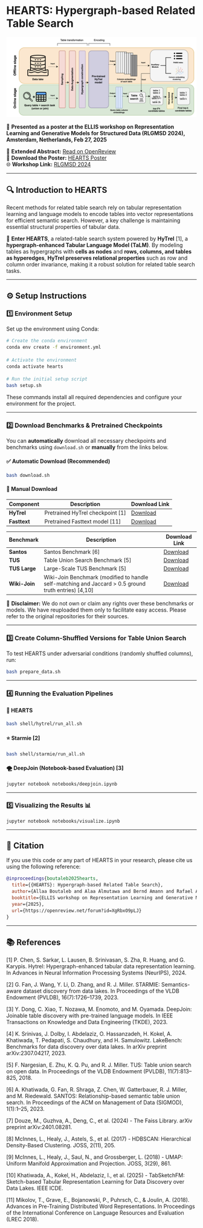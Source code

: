 # HEARTS: Hypergraph-based Related Table Search

![HEARTS Pipeline](images/pipeline.png)

📌 **Presented as a poster at the ELLIS workshop on Representation Learning and Generative Models for Structured Data (RLGMSD 2024), Amsterdam, Netherlands, Feb 27, 2025**  

🔗 **Extended Abstract:** [Read on OpenReview](https://openreview.net/pdf?id=XgRbxO9pLJ)  
📜 **Download the Poster:** [HEARTS Poster](images/Poster%20HEARTS%20ELISS%20Workshop.pdf)  
🌐 **Workshop Link:** [RLGMSD 2024](https://sites.google.com/view/rl-and-gm-for-sd/home)  

---

## 🔍 Introduction to HEARTS

Recent methods for related table search rely on tabular representation learning and language models to encode tables into vector representations for efficient semantic search. However, a key challenge is maintaining essential structural properties of tabular data. 

📌 **Enter HEARTS**, a related-table search system powered by **HyTrel** [1], a **hypergraph-enhanced Tabular Language Model (TaLM)**. By modeling tables as hypergraphs with **cells as nodes** and **rows, columns, and tables as hyperedges**, **HyTrel preserves relational properties** such as row and column order invariance, making it a robust solution for related table search tasks.

---

## ⚙️ Setup Instructions

### 1️⃣ Environment Setup

Set up the environment using Conda:

```bash
# Create the conda environment
conda env create -f environment.yml

# Activate the environment
conda activate hearts

# Run the initial setup script
bash setup.sh
```

These commands install all required dependencies and configure your environment for the project.

---

### 2️⃣ Download Benchmarks & Pretrained Checkpoints

You can **automatically** download all necessary checkpoints and benchmarks using `download.sh` or **manually** from the links below.

#### ✅ Automatic Download (Recommended)

```bash
bash download.sh
```

#### 🔗 Manual Download

| Component   | Description                    | Download Link |
|-------------|--------------------------------|---------------|
| **HyTrel**  | Pretrained HyTrel checkpoint [1] | [Download](https://nuage.lip6.fr/index.php/s/LW6qQZ4jeNkBNSW/download/hytrel.tar.gz) |
| **Fasttext**| Pretrained Fasttext model [11]     | [Download](https://nuage.lip6.fr/index.php/s/KYYXfGncwiFSKd7/download/fasttext.tar.gz) |

| Benchmark    | Description | Download Link |
|--------------|------------|---------------|
| **Santos**   | Santos Benchmark [6]  | [Download](https://nuage.lip6.fr/index.php/s/dXZ9fbtXfsptHoZ/download/santos.tar.gz) |
| **TUS**      | Table Union Search Benchmark [5]  | [Download](https://nuage.lip6.fr/index.php/s/Np5CLbENHWwHrzF/download/tus.tar.gz) |
| **TUS Large**| Large-Scale TUS Benchmark [5]  | [Download](https://nuage.lip6.fr/index.php/s/cJJwtdzW6Nt6ssb/download/tusLarge.tar.gz) |
| **Wiki-Join**| Wiki-Join Benchmark (modified to handle self-matching and Jaccard > 0.5 ground truth entries) [4,10]  | [Download](https://nuage.lip6.fr/index.php/s/LKWeDCZ9MQcTMCN/download/wiki-join.tar.gz) |

📢 **Disclaimer:** We do not own or claim any rights over these benchmarks or models. We have reuploaded them only to facilitate easy access. Please refer to the original repositories for their sources.

---

### 3️⃣ Create Column-Shuffled Versions for Table Union Search

To test HEARTS under adversarial conditions (randomly shuffled columns), run:

```bash
bash prepare_data.sh
```

---

### 4️⃣ Running the Evaluation Pipelines

#### 💞 **HEARTS**
```bash
bash shell/hytrel/run_all.sh
```

#### ⭐ **Starmie [2]**
```bash
bash shell/starmie/run_all.sh
```

#### 🌪️ **DeepJoin (Notebook-based Evaluation) [3]**
```bash
jupyter notebook notebooks/deepjoin.ipynb
```

---

### 5️⃣ Visualizing the Results 📊

```bash
jupyter notebook notebooks/visualize.ipynb
```

---

## 📢 Citation

If you use this code or any part of HEARTS in your research, please cite us using the following reference:

```bibtex
@inproceedings{boutaleb2025hearts,
  title={{HEARTS}: Hypergraph-based Related Table Search},
  author={Allaa Boutaleb and Alaa Almutawa and Bernd Amann and Rafael Angarita and Hubert Naacke},
  booktitle={ELLIS workshop on Representation Learning and Generative Models for Structured Data},
  year={2025},
  url={https://openreview.net/forum?id=XgRbxO9pLJ}
}
```

---

## 📚 References

[1] P. Chen, S. Sarkar, L. Lausen, B. Srinivasan, S. Zha, R. Huang, and G. Karypis. Hytrel: Hypergraph-enhanced tabular data representation learning. In Advances in Neural Information Processing Systems (NeurIPS), 2024.

[2] G. Fan, J. Wang, Y. Li, D. Zhang, and R. J. Miller. STARMIE: Semantics-aware dataset discovery from data lakes. In Proceedings of the VLDB Endowment (PVLDB), 16(7):1726–1739, 2023.

[3] Y. Dong, C. Xiao, T. Nozawa, M. Enomoto, and M. Oyamada. DeepJoin: Joinable table discovery with pre-trained language models. In IEEE Transactions on Knowledge and Data Engineering (TKDE), 2023.

[4] K. Srinivas, J. Dolby, I. Abdelaziz, O. Hassanzadeh, H. Kokel, A. Khatiwada, T. Pedapati, S. Chaudhury, and H. Samulowitz. LakeBench: Benchmarks for data discovery over data lakes. In arXiv preprint arXiv:2307.04217, 2023.

[5] F. Nargesian, E. Zhu, K. Q. Pu, and R. J. Miller. TUS: Table union search on open data. In Proceedings of the VLDB Endowment (PVLDB), 11(7):813–825, 2018.

[6] A. Khatiwada, G. Fan, R. Shraga, Z. Chen, W. Gatterbauer, R. J. Miller, and M. Riedewald. SANTOS: Relationship-based semantic table union search. In Proceedings of the ACM on Management of Data (SIGMOD), 1(1):1–25, 2023.

[7] Douze, M., Guzhva, A., Deng, C., et al. (2024) - The Faiss Library. arXiv preprint arXiv:2401.08281.

[8] McInnes, L., Healy, J., Astels, S., et al. (2017) - HDBSCAN: Hierarchical Density-Based Clustering. JOSS, 2(11), 205.

[9] McInnes, L., Healy, J., Saul, N., and Grossberger, L. (2018) - UMAP: Uniform Manifold Approximation and Projection. JOSS, 3(29), 861.

[10] Khatiwada, A., Kokel, H., Abdelaziz, I., et al. (2025) - TabSketchFM: Sketch-based Tabular Representation Learning for Data Discovery over Data Lakes. IEEE ICDE.

[11] Mikolov, T., Grave, E., Bojanowski, P., Puhrsch, C., & Joulin, A. (2018). Advances in Pre-Training Distributed Word Representations. In Proceedings of the International Conference on Language Resources and Evaluation (LREC 2018).
